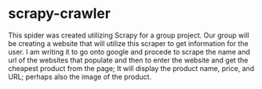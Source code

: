 # scrapy-crawler

This spider was created utilizing Scrapy for a group project. Our group will be creating a website that will utilize this scraper to get information for the user.
I am writing it to go onto google and procede to scrape the name and url of the websites that populate and then to enter the website and get the cheapest product from the page; It will display the product name, price, and URL; perhaps also the image of the product. 
